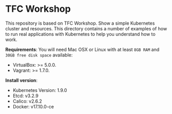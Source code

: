 # TFC Workshop
This repository is based on TFC Workshop. Show a simple Kubernetes cluster and resources. This directory contains a number of examples of how to run real applications with Kubernetes to help you understand how to work.

**Requirements**:
You will need Mac OSX or Linux with at least `8GB RAM` and `30GB free disk space` available:
* VirtualBox: >= 5.0.0.
* Vagrant: >= 1.7.0.

**Install version**:
* Kubernetes Version: 1.9.0
* Etcd: v3.2.9
* Calico: v2.6.2
* Docker: v17.10.0-ce
